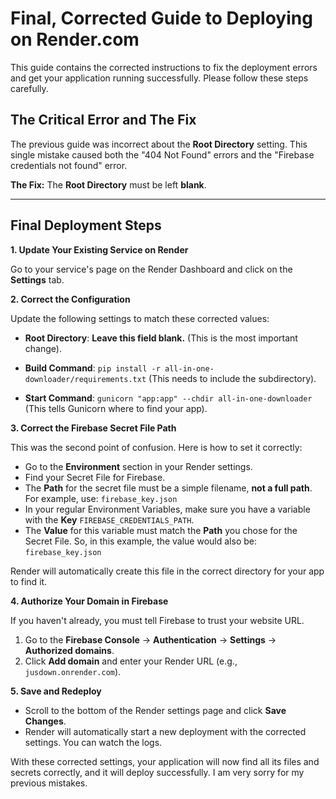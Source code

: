 # Final, Corrected Guide to Deploying on Render.com

This guide contains the corrected instructions to fix the deployment errors and get your application running successfully. Please follow these steps carefully.

## The Critical Error and The Fix

The previous guide was incorrect about the **Root Directory** setting. This single mistake caused both the "404 Not Found" errors and the "Firebase credentials not found" error.

**The Fix:** The **Root Directory** must be left **blank**.

---

## Final Deployment Steps

**1. Update Your Existing Service on Render**

Go to your service's page on the Render Dashboard and click on the **Settings** tab.

**2. Correct the Configuration**

Update the following settings to match these corrected values:

*   **Root Directory**: **Leave this field blank.** (This is the most important change).

*   **Build Command**: `pip install -r all-in-one-downloader/requirements.txt` (This needs to include the subdirectory).

*   **Start Command**: `gunicorn "app:app" --chdir all-in-one-downloader` (This tells Gunicorn where to find your app).

**3. Correct the Firebase Secret File Path**

This was the second point of confusion. Here is how to set it correctly:

*   Go to the **Environment** section in your Render settings.
*   Find your Secret File for Firebase.
*   The **Path** for the secret file must be a simple filename, **not a full path**. For example, use:
    `firebase_key.json`
*   In your regular Environment Variables, make sure you have a variable with the **Key** `FIREBASE_CREDENTIALS_PATH`.
*   The **Value** for this variable must match the **Path** you chose for the Secret File. So, in this example, the value would also be:
    `firebase_key.json`

Render will automatically create this file in the correct directory for your app to find it.

**4. Authorize Your Domain in Firebase**

If you haven't already, you must tell Firebase to trust your website URL.

1.  Go to the **Firebase Console** -> **Authentication** -> **Settings** -> **Authorized domains**.
2.  Click **Add domain** and enter your Render URL (e.g., `jusdown.onrender.com`).

**5. Save and Redeploy**

*   Scroll to the bottom of the Render settings page and click **Save Changes**.
*   Render will automatically start a new deployment with the corrected settings. You can watch the logs.

With these corrected settings, your application will now find all its files and secrets correctly, and it will deploy successfully. I am very sorry for my previous mistakes.
